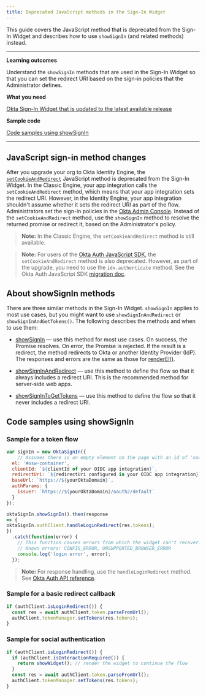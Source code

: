 ```yaml
---
title: Deprecated JavaScript methods in the Sign-In Widget
---
```


<ApiLifecycle access="ie" />

This guide covers the JavaScript method that is deprecated from the Sign-In Widget and describes how to use `showSignIn` (and related methods) instead.

---

**Learning outcomes**

Understand the `showSignIn` methods that are used in the Sign-In Widget so that you can set the redirect URI based on the sign-in policies that the Administrator defines.

**What you need**

[Okta Sign-In Widget that is updated to the latest available release](/docs/guides/oie-upgrade-sign-in-widget/main/)

**Sample code**

[Code samples using showSignIn](#code-samples-using-showsignin)

---

## JavaScript sign-in method changes

After you upgrade your org to Okta Identity Engine, the [`setCookieAndRedirect`](https://github.com/okta/okta-signin-widget#renderel) JavaScript method is deprecated from the Sign-In Widget. In the Classic Engine, your app integration calls the `setCookieAndRedirect` method, which means that your app integration sets the redirect URI. However, in the Identity Engine, your app integration shouldn't assume whether it sets the redirect URI as part of the flow. Administrators set the sign-in policies in the [Okta Admin Console](https://help.okta.com/okta_help.htm?type=oie&id=ext-oie-policies). Instead of the `setCookieAndRedirect` method, use the `showSignIn` method to resolve the returned promise or redirect it, based on the Administrator's policy.

> **Note:** In the Classic Engine, the `setCookieAndRedirect` method is still available.

> **Note:** For users of the [Okta Auth JavaScript SDK](https://github.com/okta/okta-auth-js), the `setCookieAndRedirect` method is also deprecated. However, as part of the upgrade, you need to use the `idx.authenticate` method. See the Okta Auth JavaScript SDK [migration doc](https://github.com/okta/okta-auth-js/blob/master/docs/migrate-from-authn-to-idx.md#new-methods).

## About showSignIn methods

There are three similar methods in the Sign-In Widget. `showSignIn` applies to most use cases, but you might want to use `showSignInAndRedirect` or `showSignInAndGetTokens()`. The following describes the methods and when to use them:

* [showSignIn](https://github.com/okta/okta-signin-widget#showsignin) &mdash; use this method for most use cases. On success, the Promise resolves. On error, the Promise is rejected. If the result is a redirect, the method redirects to Okta or another Identity Provider (IdP). The responses and errors are the same as those for [renderEl()](https://github.com/okta/okta-signin-widget#renderel).

* [showSignInAndRedirect](https://github.com/okta/okta-signin-widget#showsigninandredirect) &mdash; use this method to define the flow so that it always includes a redirect URI. This is the recommended method for server-side web apps.

* [showSignInToGetTokens](https://github.com/okta/okta-signin-widget#showsignintogettokens) &mdash; use this method to define the flow so that it never includes a redirect URI.

## Code samples using showSignIn

### Sample for a token flow

```javascript
var signIn = new OktaSignIn({
    // Assumes there is an empty element on the page with an id of 'osw-container'  el: `#osw-container`,
  el: '#osw-container',
  clientId: `${clientId of your OIDC app integration}`,
  redirectUri: `${redirectUri configured in your OIDC app integration}`,
  baseUrl: `https://${yourOktaDomain}`,
  authParams: {
    issuer: `https://${yourOktaDomain}/oauth2/default`
  }
});

oktaSignIn.showSignIn().then(response
=> {
oktaSignIn.authClient.handleLoginRedirect(res.tokens);
})
  .catch(function(error) {
    // This function causes errors from which the widget can't recover.
    // Known errors: CONFIG_ERROR, UNSUPPORTED_BROWSER_ERROR
    console.log('login error', error);
  });
```

> **Note:** For response handling, use the `handleLoginRedirect` method. See [Okta Auth API reference](https://github.com/okta/okta-auth-js#handleloginredirecttokens-originaluri).

### Sample for a basic redirect callback

```javascript
if (authClient.isLoginRedirect()) {
  const res = await authClient.token.parseFromUrl();
  authClient.tokenManager.setTokens(res.tokens);
}
```

### Sample for social authentication

```javascript
if (authClient.isLoginRedirect()) {
  if (authClient.isInteractionRequired()) {
    return showWidget(); // render the widget to continue the flow
  }
  const res = await authClient.token.parseFromUrl();
  authClient.tokenManager.setTokens(res.tokens);
}
```